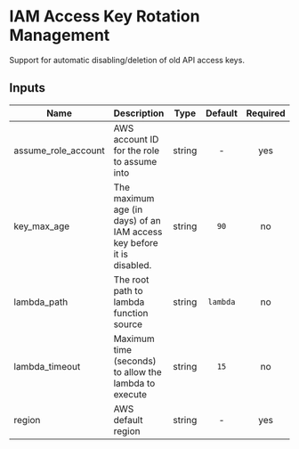 # IAM Access Key Rotation Management

Support for automatic disabling/deletion of old API access keys.

## Inputs

| Name | Description | Type | Default | Required |
|------|-------------|:----:|:-----:|:-----:|
| assume\_role\_account | AWS account ID for the role to assume into | string | - | yes |
| key\_max\_age | The maximum age (in days) of an IAM access key before it is disabled. | string | `90` | no |
| lambda\_path | The root path to lambda function source | string | `lambda` | no |
| lambda\_timeout | Maximum time (seconds) to allow the lambda to execute | string | `15` | no |
| region | AWS default region | string | - | yes |

